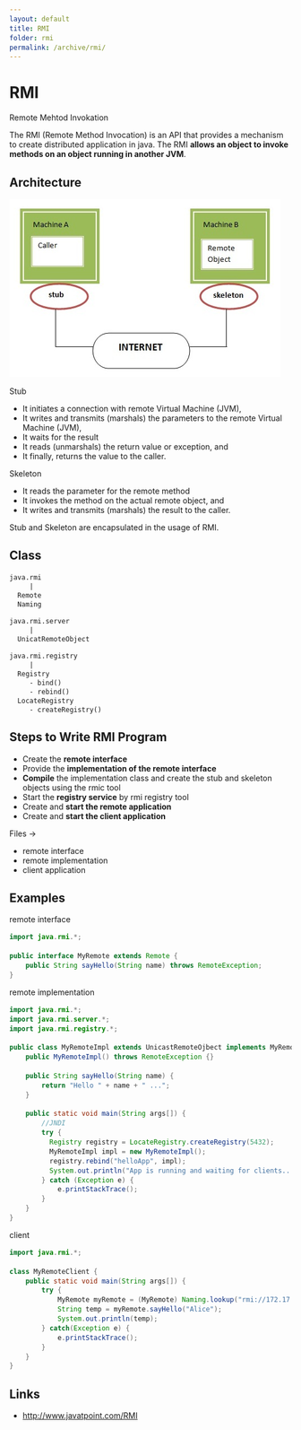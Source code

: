 ```yaml
---
layout: default
title: RMI
folder: rmi
permalink: /archive/rmi/
---
```


# RMI

Remote Mehtod Invokation

The RMI (Remote Method Invocation) is an API that provides a mechanism to create distributed application in java. 
The RMI **allows an object to invoke methods on an object running in another JVM**.

## Architecture
![rmi_arch.png](img/rmi_arch.png)

Stub
- It initiates a connection with remote Virtual Machine (JVM),
- It writes and transmits (marshals) the parameters to the remote Virtual Machine (JVM),
- It waits for the result
- It reads (unmarshals) the return value or exception, and
- It finally, returns the value to the caller.

Skeleton
- It reads the parameter for the remote method
- It invokes the method on the actual remote object, and
- It writes and transmits (marshals) the result to the caller.

Stub and Skeleton are encapsulated in the usage of RMI.

## Class

```
java.rmi
     |
  Remote
  Naming
```

```
java.rmi.server
     |
  UnicatRemoteObject
```

```
java.rmi.registry
     |
  Registry
     - bind()
     - rebind()
  LocateRegistry
     - createRegistry()
```

## Steps to Write RMI Program

- Create the **remote interface**
- Provide the **implementation of the remote interface**
- **Compile** the implementation class and create the stub and skeleton objects using the rmic tool
- Start the **registry service** by rmi registry tool
- Create and **start the remote application**
- Create and **start the client application**

Files ->
- remote interface
- remote implementation
- client application

## Examples

remote interface

~~~ java
import java.rmi.*;

public interface MyRemote extends Remote {
	public String sayHello(String name) throws RemoteException;
}
~~~

remote implementation

~~~ java
import java.rmi.*;
import java.rmi.server.*;
import java.rmi.registry.*;

public class MyRemoteImpl extends UnicastRemoteOjbect implements MyRemote {
	public MyRemoteImpl() throws RemoteException {}

	public String sayHello(String name) {
		return "Hello " + name + " ...";
	}

	public static void main(String args[]) {
		//JNDI
		try {
		  Registry registry = LocateRegistry.createRegistry(5432);
		  MyRemoteImpl impl = new MyRemoteImpl();
		  registry.rebind("helloApp", impl);
		  System.out.println("App is running and waiting for clients...");
		} catch (Exception e) {
			e.printStackTrace();
		}
	}
}
~~~

client

~~~ java
import java.rmi.*;

class MyRemoteClient {
	public static void main(String args[]) {
		try {
			MyRemote myRemote = (MyRemote) Naming.lookup("rmi://172.17.30.162:5432/helloApp");
			String temp = myRemote.sayHello("Alice");
			System.out.println(temp);
		} catch(Exception e) {
			e.printStackTrace();
		}
	}
}
~~~

## Links
- <http://www.javatpoint.com/RMI>
